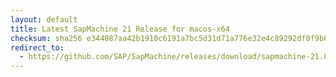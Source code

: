 ```yaml
---
layout: default
title: Latest SapMachine 21 Release for macos-x64
checksum: sha256 e344087aa42b1910c6191a7bc5d31d71a776e32e4c89292df0f9b6c4cb29140f
redirect_to:
  - https://github.com/SAP/SapMachine/releases/download/sapmachine-21.0.5/sapmachine-jdk-21.0.5_macos-x64_bin.tar.gz
---
```

